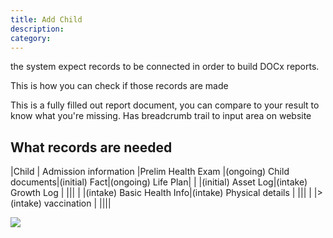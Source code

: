 ```yaml
---
title: Add Child
description: 
category: 
---
```


the system expect records to be connected in order to build DOCx reports.

This is how you can check if those records are made

This is a fully filled out report document, you can compare to your result to know what you're missing. Has breadcrumb trail to input area on website


## What records are needed
|Child |	Admission information |Prelim Health Exam	|(ongoing) Child documents|(initial) Fact|(ongoing) Life Plan|
|  |(initial) Asset Log|(intake) Growth Log		|	|||
|  |(intake) Basic Health Info|(intake) Physical details	|	|||
|  |> (intake) vaccination 	|			||||


![](images/op_roles.png)
